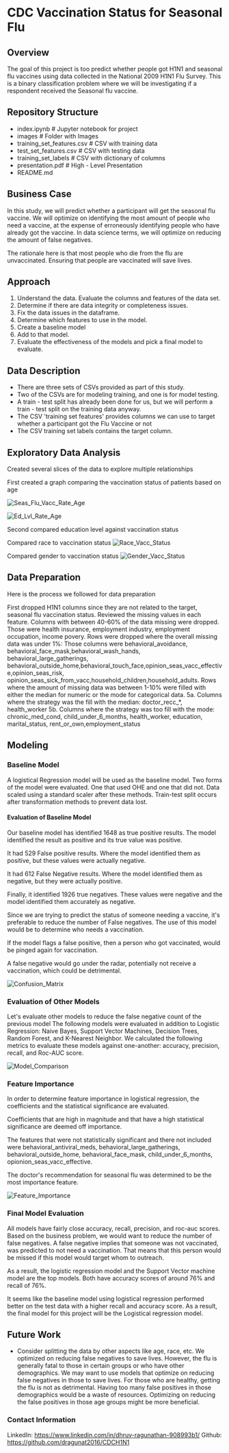 # CDC Vaccination Status for Seasonal Flu


## Overview

The goal of this project is too predict whether people got H1N1 and seasonal flu vaccines using data collected in the National 2009 H1N1 Flu Survey. This is a binary classification problem where we will be investigating if a respondent received the Seasonal flu vaccine. 

## Repository Structure
* index.ipynb                         # Jupyter notebook for project
* images                              # Folder with Images
* training_set_features.csv           # CSV with training data
* test_set_features.csv               # CSV with testing data
* training_set_labels                 # CSV with dictionary of columns
* presentation.pdf                    # High - Level Presentation
* README.md

## Business Case

In this study, we will predict whether a participant will get the seasonal flu vaccine. We will optimize on identifying the most amount of people who need a vaccine, at the expense of erroneously identifying people who have already got the vaccine. In data science terms, we will optimize on reducing the amount of false negatives.

The rationale here is that most people who die from the flu are unvaccinated. Ensuring that people are vaccinated will save lives.

## Approach

1. Understand the data. Evaluate the columns and features of the data set.
2. Determine if there are data integrity or completeness issues.
3. Fix the data issues in the dataframe.
4. Determine which features to use in the model.
5. Create a baseline model
6. Add to that model.
7. Evaluate the effectiveness of the models and pick a final model to evaluate.

## Data Description

* There are three sets of CSVs provided as part of this study.
* Two of the CSVs are for modeling training, and one is for model testing.
* A train - test split has already been done for us, but we will perform a train - test split on the training data anyway.
* The CSV 'training set features' provides columns we can use to target whether a participant got the Flu Vaccine or not
* The CSV training set labels contains the target column.


## Exploratory Data Analysis
Created several slices of the data to explore multiple relationships

First created a graph comparing the vaccination status of patients based on age

![Seas_Flu_Vacc_Rate_Age](/Images/SeasonalFlu_Age.png)

![Ed_Lvl_Rate_Age](/Images/Education_Seasonal_Flu.png)

Second compared education level against vaccination status

Compared race to vaccination status
![Race_Vacc_Status](/Images/Seasonal_Flu_Race.png)

Compared gender to vaccination status
![Gender_Vacc_Status](/Images/Gender_Seasonal_Flu.png)

## Data Preparation

Here is the process we followed for data preparation

First dropped H1N1 columns since they are not related to the target, seasonal flu vaccination status.
Reviewed the missing values in each feature.
Columns with between 40-60% of the data missing were dropped. Those were health insurance, employment industry, employment occupation, income povery.
Rows were dropped where the overall missing data was under 1%: Those columns were behavioral_avoidance, behavioral_face_mask,behavioral_wash_hands, behavioral_large_gatherings, behavioral_outside_home,behavioral_touch_face,opinion_seas_vacc_effective,opinion_seas_risk, opinion_seas_sick_from_vacc,household_children,household_adults.
Rows where the amount of missing data was between 1-10% were filled with either the median for numeric or the mode for categorical data. 5a. Columns where the strategy was the fill with the median: doctor_recc_*, health_worker 5b. Columns where the strategy was too fill with the mode: chronic_med_cond, child_under_6_months, health_worker, education, marital_status, rent_or_own,employment_status

## Modeling

### Baseline Model

A logistical Regression model will be used as the baseline model.
Two forms of the model were evaluated. One that used OHE and one that did not.
Data scaled using a standard scaler after these methods.
Train-test split occurs after transformation methods to prevent data lost.

#### Evaluation of Baseline Model
Our baseline model has identified 1648 as true positive results. The model identified the result as positive and its true value was positive.

It had 529 False positive results. Where the model identified them as positive, but these values were actually negative.

It had 612 False Negative results. Where the model identified them as negative, but they were actually positive.

Finally, it identified 1926 true negatives. These values were negative and the model identified them accurately as negative.

Since we are trying to predict the status of someone needing a vaccine, it's preferable to reduce the number of False negatives. The use of this model would be to determine who needs a vaccination.

If the model flags a false positive, then a person who got vaccinated, would be pinged again for vaccination.

A false negative would go under the radar, potentially not receive a vaccination, which could be detrimental.

![Confusion_Matrix](/Images/Baseline_Confusion_Matrix.png)


### Evaluation of Other Models

Let's evaluate other models to reduce the false negative count of the previous model
The following models were evaluated in addition to Logistic Regression: Naive Bayes, Support Vector Machines, Decision Trees, Random Forest, and K-Nearest Neighbor.
We calculated the following metrics to evaluate these models against one-another: accuracy, precision, recall, and Roc-AUC score.

![Model_Comparison](/Images/Metrics_Eval_bar.png)

### Feature Importance

In order to determine feature importance in logistical regression, the coefficients and the statistical significance are evaluated.

Coefficients that are high in magnitude and that have a high statistical significance are deemed off importance.

The features that were not statistically significant and there not included were behavioral_antiviral_meds, behavioral_large_gatherings, behavioral_outside_home, behavioral_face_mask, child_under_6_months, opionion_seas_vacc_effective.

The doctor's recommendation for seasonal flu was determined to be the most importance feature.

![Feature_Importance](/Images/Feature_Importance.png)

### Final Model Evaluation

All models have fairly close accuracy, recall, precision, and roc-auc scores. Based on the business problem, we would want to reduce the number of false negatives. A false negative implies that someone was not vaccinated, was predicted to not need a vaccination. That means that this person would be missed if this model would target whom to outreach.

As a result, the logistic regression model and the Support Vector machine model are the top models. Both have accuracy scores of around 76% and recall of 76%.

It seems like the baseline model using logistical regression performed better on the test data with a higher recall and accuracy score. As a result, the final model for this project will be the Logistical regression model.


## Future Work
* Consider splitting the data by other aspects like age, race, etc. We optimized on reducing false negatives to save lives. However, the flu is generally fatal to those in certain groups or who have other demographics. We may want to use models that optimize on reducing false negatives in those to save lives. For those who are healthy, getting the flu is not as detrimental. Having too many false positives in those demographics would be a waste of resources. Optimizing on reducing the false positives in those age groups might be more beneficial.

### Contact Information

LinkedIn: https://www.linkedin.com/in/dhruv-ragunathan-908993b1/ 
Github: https://github.com/dragunat2016/CDCH1N1 
